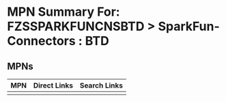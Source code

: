 



# MPN Summary For: FZSSPARKFUNCNSBTD > SparkFun-Connectors : BTD

## MPNs
  

|MPN|Direct Links|Search Links|
| :--- | :--- | :--- |
||||
